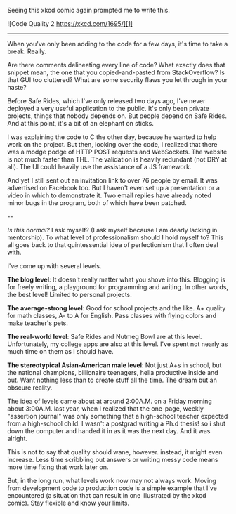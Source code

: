 Seeing this xkcd comic again prompted me to write this.

![Code Quality 2 https://xkcd.com/1695/][1]

---

When you've only been adding to the code for a few days, it's time to take a break. Really.

Are there comments delineating every line of code? What exactly does that snippet mean, the one that you copied-and-pasted from StackOverflow? Is that GUI too cluttered? What are some security flaws you let through in your haste?

Before Safe Rides, which I've only released two days ago, I've never deployed a very useful application to the public. It's only been private projects, things that nobody depends on. But people depend on Safe Rides. And at this point, it's a bit of an elephant on sticks.

I was explaining the code to C the other day, because he wanted to help work on the project. But then, looking over the code, I realized that there was a modge podge of HTTP POST requests and WebSockets. The website is not much faster than THL. The validation is heavily redundant (not DRY at all). The UI could heavily use the assistance of a JS framework.

And yet I still sent out an invitation link to over 76 people by email. It was advertised on Facebook too. But I haven't even set up a presentation or a video in which to demonstrate it. Two email replies have already noted minor bugs in the program, both of which have been patched.

--

*Is this normal?* I ask myself? (I ask myself because I am dearly lacking in mentorship). To what level of professionalism should I hold myself to? This all goes back to that quintessential idea of perfectionism that I often deal with.

I've come up with several levels.

**The blog level**: It doesn't really matter what you shove into this. Blogging is for freely writing, a playground for programming and writing. In other words, the best level! Limited to personal projects.

**The average-strong level**: Good for school projects and the like. A+ quality for math classes, A- to A for English. Pass classes with flying colors and make teacher's pets.

**The real-world level**: Safe Rides and Nutmeg Bowl are at this level. Unfortunately, my college apps are also at this level. I've spent not nearly as much time on them as I should have.

**The stereotypical Asian-American male level**: Not just A+s in school, but the national champions, billionaire teenagers, hella productive inside and out. Want nothing less than to create stuff all the time. The dream but an obscure reality.

The idea of levels came about at around 2:00A.M. on a Friday morning about 3:00A.M. last year, when I realized that the one-page, weekly "assertion journal" was only something that a high-school teacher expected from a high-school child. I wasn't a postgrad writing a Ph.d thesis! so i shut down the computer and handed it in as it was the next day. And it was alright.

This is not to say that quality should wane, however. instead, it might even increase. Less time scribbling out answers or writing messy code means more time fixing that work later on.

But, in the long run, what levels work now may not always work. Moving from development code to production code is a simple example that I've encountered (a situation that can result in one illustrated by the xkcd comic). Stay flexible and know your limits.

[1]: https://imgs.xkcd.com/comics/code_quality_2.png
